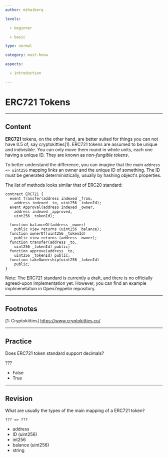 ```yaml
---
author: mihaiberq

levels:

  - beginner

  - basic

type: normal

category: must-know

aspects:

  - introduction

---
```

# ERC721 Tokens

---
## Content

**ERC721** tokens, on the other hand, are better suited for things you can not have 0.5 of, say cryptokitties[1]. ERC721 tokens are assumed to be unique and indivisible. You can only move them round in whole units, each one having a unique ID. They are known as *non-fungible tokens*.

To better understand the difference, you can imagine that the main `address => uint256` mapping links an owner and the unique ID of something. The ID must be generated deterministically, usually by hashing object's properties.

The list of methods looks similar that of ERC20 standard:
```
contract ERC721 {
  event Transfer(address indexed _from, 
    address indexed _to, uint256 _tokenId);
  event Approval(address indexed _owner,
    address indexed _approved, 
    uint256 _tokenId);

  function balanceOf(address _owner) 
    public view returns (uint256 _balance);
  function ownerOf(uint256 _tokenId) 
    public view returns (address _owner);
  function transfer(address _to,
    uint256 _tokenId) public;
  function approve(address _to,
    uint256 _tokenId) public;
  function takeOwnership(uint256 _tokenId)
    public;
}
```

Note: The ERC721 standard is currently a draft, and there is no officially agreed-upon implementation yet. However, you can find an example implmenetation in OpenZeppelin repository.

---
## Footnotes
[1: Cryptokitties]
https://www.cryptokitties.co/

---
## Practice

Does ERC721 token standard support decimals?

???

* False
* True

---
## Revision

What are usually the types of the main mapping of a ERC721 token?
```
??? => ???
```
* address
* ID (uint256)
* int256
* balance (uint256)
* string
